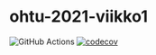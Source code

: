 # ohtu-2021-viikko1
![GitHub Actions](https://github.com/rtammisalo/ohtu-2021-viikko1/workflows/CI/badge.svg)
[![codecov](https://codecov.io/gh/rtammisalo/ohtu-2021-viikko1/branch/main/graph/badge.svg?token=KRQL3G1HE6)](https://codecov.io/gh/rtammisalo/ohtu-2021-viikko1)

